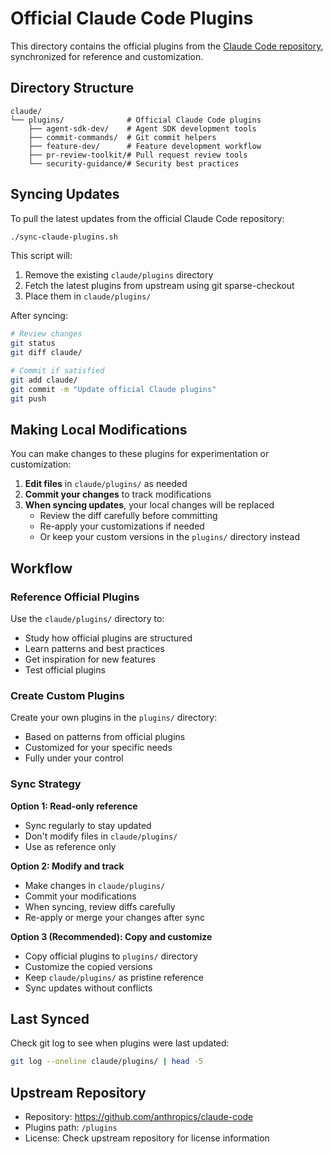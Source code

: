# Official Claude Code Plugins

This directory contains the official plugins from the [Claude Code repository](https://github.com/anthropics/claude-code), synchronized for reference and customization.

## Directory Structure

```
claude/
└── plugins/              # Official Claude Code plugins
    ├── agent-sdk-dev/    # Agent SDK development tools
    ├── commit-commands/  # Git commit helpers
    ├── feature-dev/      # Feature development workflow
    ├── pr-review-toolkit/# Pull request review tools
    └── security-guidance/# Security best practices
```

## Syncing Updates

To pull the latest updates from the official Claude Code repository:

```bash
./sync-claude-plugins.sh
```

This script will:
1. Remove the existing `claude/plugins` directory
2. Fetch the latest plugins from upstream using git sparse-checkout
3. Place them in `claude/plugins/`

After syncing:
```bash
# Review changes
git status
git diff claude/

# Commit if satisfied
git add claude/
git commit -m "Update official Claude plugins"
git push
```

## Making Local Modifications

You can make changes to these plugins for experimentation or customization:

1. **Edit files** in `claude/plugins/` as needed
2. **Commit your changes** to track modifications
3. **When syncing updates**, your local changes will be replaced
   - Review the diff carefully before committing
   - Re-apply your customizations if needed
   - Or keep your custom versions in the `plugins/` directory instead

## Workflow

### Reference Official Plugins
Use the `claude/plugins/` directory to:
- Study how official plugins are structured
- Learn patterns and best practices
- Get inspiration for new features
- Test official plugins

### Create Custom Plugins
Create your own plugins in the `plugins/` directory:
- Based on patterns from official plugins
- Customized for your specific needs
- Fully under your control

### Sync Strategy

**Option 1: Read-only reference**
- Sync regularly to stay updated
- Don't modify files in `claude/plugins/`
- Use as reference only

**Option 2: Modify and track**
- Make changes in `claude/plugins/`
- Commit your modifications
- When syncing, review diffs carefully
- Re-apply or merge your changes after sync

**Option 3 (Recommended): Copy and customize**
- Copy official plugins to `plugins/` directory
- Customize the copied versions
- Keep `claude/plugins/` as pristine reference
- Sync updates without conflicts

## Last Synced

Check git log to see when plugins were last updated:
```bash
git log --oneline claude/plugins/ | head -5
```

## Upstream Repository

- Repository: https://github.com/anthropics/claude-code
- Plugins path: `/plugins`
- License: Check upstream repository for license information
